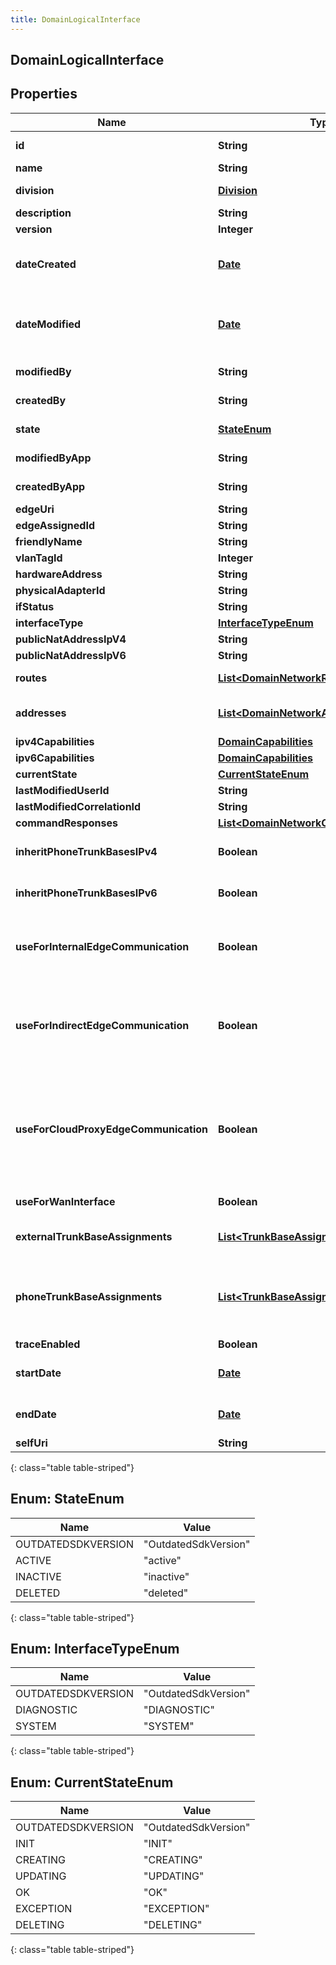 ```yaml
---
title: DomainLogicalInterface
---
```


## DomainLogicalInterface

## Properties

| Name                                  | Type                                                                                                 | Description                                                                                                                                                                                                                                                                                                   | Notes      |
| ------------------------------------- | ---------------------------------------------------------------------------------------------------- | ------------------------------------------------------------------------------------------------------------------------------------------------------------------------------------------------------------------------------------------------------------------------------------------------------------- | ---------- |
| **id**                                | <!----><!---->**String**<!---->                                                                      | The globally unique identifier for the object.                                                                                                                                                                                                                                                                | [optional] |
| **name**                              | <!----><!---->**String**<!---->                                                                      | The name of the entity.                                                                                                                                                                                                                                                                                       |            |
| **division**                          | <!----><!---->[**Division**](Division.md)<!---->                                                     | The division to which this entity belongs.                                                                                                                                                                                                                                                                    | [optional] |
| **description**                       | <!----><!---->**String**<!---->                                                                      | The resource&#39;s description.                                                                                                                                                                                                                                                                               | [optional] |
| **version**                           | <!----><!---->**Integer**<!---->                                                                     | The current version of the resource.                                                                                                                                                                                                                                                                          | [optional] |
| **dateCreated**                       | <!----><!---->[**Date**](Date.md)<!---->                                                             | The date the resource was created. Date time is represented as an ISO-8601 string. For example: yyyy-MM-ddTHH:mm:ss[.mmm]Z                                                                                                                                                                                    | [optional] |
| **dateModified**                      | <!----><!---->[**Date**](Date.md)<!---->                                                             | The date of the last modification to the resource. Date time is represented as an ISO-8601 string. For example: yyyy-MM-ddTHH:mm:ss[.mmm]Z                                                                                                                                                                    | [optional] |
| **modifiedBy**                        | <!----><!---->**String**<!---->                                                                      | The ID of the user that last modified the resource.                                                                                                                                                                                                                                                           | [optional] |
| **createdBy**                         | <!----><!---->**String**<!---->                                                                      | The ID of the user that created the resource.                                                                                                                                                                                                                                                                 | [optional] |
| **state**                             | [**StateEnum**](#StateEnum)<!---->                                                                   | Indicates if the resource is active, inactive, or deleted.                                                                                                                                                                                                                                                    | [optional] |
| **modifiedByApp**                     | <!----><!---->**String**<!---->                                                                      | The application that last modified the resource.                                                                                                                                                                                                                                                              | [optional] |
| **createdByApp**                      | <!----><!---->**String**<!---->                                                                      | The application that created the resource.                                                                                                                                                                                                                                                                    | [optional] |
| **edgeUri**                           | <!----><!---->**String**<!---->                                                                      |                                                                                                                                                                                                                                                                                                               | [optional] |
| **edgeAssignedId**                    | <!----><!---->**String**<!---->                                                                      |                                                                                                                                                                                                                                                                                                               | [optional] |
| **friendlyName**                      | <!----><!---->**String**<!---->                                                                      | Friendly Name                                                                                                                                                                                                                                                                                                 |            |
| **vlanTagId**                         | <!----><!---->**Integer**<!---->                                                                     |                                                                                                                                                                                                                                                                                                               | [optional] |
| **hardwareAddress**                   | <!----><!---->**String**<!---->                                                                      | Hardware Address                                                                                                                                                                                                                                                                                              |            |
| **physicalAdapterId**                 | <!----><!---->**String**<!---->                                                                      | Physical Adapter Id                                                                                                                                                                                                                                                                                           |            |
| **ifStatus**                          | <!----><!---->**String**<!---->                                                                      |                                                                                                                                                                                                                                                                                                               | [optional] |
| **interfaceType**                     | [**InterfaceTypeEnum**](#InterfaceTypeEnum)<!---->                                                   | The type of this network interface.                                                                                                                                                                                                                                                                           | [optional] |
| **publicNatAddressIpV4**              | <!----><!---->**String**<!---->                                                                      | IPv4 NENT IP Address                                                                                                                                                                                                                                                                                          | [optional] |
| **publicNatAddressIpV6**              | <!----><!---->**String**<!---->                                                                      | IPv6 NENT IP Address                                                                                                                                                                                                                                                                                          | [optional] |
| **routes**                            | <!----><!---->[**List&lt;DomainNetworkRoute&gt;**](DomainNetworkRoute.md)<!---->                     | The list of routes assigned to this interface.                                                                                                                                                                                                                                                                | [optional] |
| **addresses**                         | <!----><!---->[**List&lt;DomainNetworkAddress&gt;**](DomainNetworkAddress.md)<!---->                 | The list of IP addresses on this interface. Priority of dns addresses are based on order in the list.                                                                                                                                                                                                         | [optional] |
| **ipv4Capabilities**                  | <!----><!---->[**DomainCapabilities**](DomainCapabilities.md)<!---->                                 | IPv4 interface settings.                                                                                                                                                                                                                                                                                      | [optional] |
| **ipv6Capabilities**                  | <!----><!---->[**DomainCapabilities**](DomainCapabilities.md)<!---->                                 | IPv6 interface settings.                                                                                                                                                                                                                                                                                      | [optional] |
| **currentState**                      | [**CurrentStateEnum**](#CurrentStateEnum)<!---->                                                     |                                                                                                                                                                                                                                                                                                               | [optional] |
| **lastModifiedUserId**                | <!----><!---->**String**<!---->                                                                      |                                                                                                                                                                                                                                                                                                               | [optional] |
| **lastModifiedCorrelationId**         | <!----><!---->**String**<!---->                                                                      |                                                                                                                                                                                                                                                                                                               | [optional] |
| **commandResponses**                  | <!----><!---->[**List&lt;DomainNetworkCommandResponse&gt;**](DomainNetworkCommandResponse.md)<!----> |                                                                                                                                                                                                                                                                                                               | [optional] |
| **inheritPhoneTrunkBasesIPv4**        | <!----><!---->**Boolean**<!---->                                                                     | The IPv4 phone trunk base assignment will be inherited from the Edge Group.                                                                                                                                                                                                                                   | [optional] |
| **inheritPhoneTrunkBasesIPv6**        | <!----><!---->**Boolean**<!---->                                                                     | The IPv6 phone trunk base assignment will be inherited from the Edge Group.                                                                                                                                                                                                                                   | [optional] |
| **useForInternalEdgeCommunication**   | <!----><!---->**Boolean**<!---->                                                                     | This interface will be used for all internal edge-to-edge communication using settings from the edgeTrunkBaseAssignment on the Edge Group.                                                                                                                                                                    | [optional] |
| **useForIndirectEdgeCommunication**   | <!----><!---->**Boolean**<!---->                                                                     | Site Interconnects using the \&quot;Indirect\&quot; method will communicate using the Public IP Address specified on the interface. Use this option when a NAT enabled firewall is between the Edge and the far end.                                                                                          | [optional] |
| **useForCloudProxyEdgeCommunication** | <!----><!---->**Boolean**<!---->                                                                     | Site Interconnects using the \&quot;Cloud Proxy\&quot; method will broker the connection between them with a Cloud Proxy. This method is required for connections between one or more Sites using Cloud Media, but can optionally be used between two premises Sites if Direct or Indirect are not an option. | [optional] |
| **useForWanInterface**                | <!----><!---->**Boolean**<!---->                                                                     | This interface will be used for all communication with the internet.                                                                                                                                                                                                                                          | [optional] |
| **externalTrunkBaseAssignments**      | <!----><!---->[**List&lt;TrunkBaseAssignment&gt;**](TrunkBaseAssignment.md)<!---->                   | External trunk base settings to use for external communication from this interface.                                                                                                                                                                                                                           | [optional] |
| **phoneTrunkBaseAssignments**         | <!----><!---->[**List&lt;TrunkBaseAssignment&gt;**](TrunkBaseAssignment.md)<!---->                   | Phone trunk base settings to use for phone communication from this interface. These settings will be ignored when \&quot;inheritPhoneTrunkBases\&quot; is true.                                                                                                                                               | [optional] |
| **traceEnabled**                      | <!----><!---->**Boolean**<!---->                                                                     |                                                                                                                                                                                                                                                                                                               | [optional] |
| **startDate**                         | <!----><!---->[**Date**](Date.md)<!---->                                                             | Date time is represented as an ISO-8601 string. For example: yyyy-MM-ddTHH:mm:ss[.mmm]Z                                                                                                                                                                                                                       | [optional] |
| **endDate**                           | <!----><!---->[**Date**](Date.md)<!---->                                                             | Date time is represented as an ISO-8601 string. For example: yyyy-MM-ddTHH:mm:ss[.mmm]Z                                                                                                                                                                                                                       | [optional] |
| **selfUri**                           | <!----><!---->**String**<!---->                                                                      | The URI for this object                                                                                                                                                                                                                                                                                       | [optional] |

{: class="table table-striped"}

<a name="StateEnum"></a>

## Enum: StateEnum

| Name               | Value                          |
| ------------------ | ------------------------------ |
| OUTDATEDSDKVERSION | &quot;OutdatedSdkVersion&quot; |
| ACTIVE             | &quot;active&quot;             |
| INACTIVE           | &quot;inactive&quot;           |
| DELETED            | &quot;deleted&quot;            |

{: class="table table-striped"}

<a name="InterfaceTypeEnum"></a>

## Enum: InterfaceTypeEnum

| Name               | Value                          |
| ------------------ | ------------------------------ |
| OUTDATEDSDKVERSION | &quot;OutdatedSdkVersion&quot; |
| DIAGNOSTIC         | &quot;DIAGNOSTIC&quot;         |
| SYSTEM             | &quot;SYSTEM&quot;             |

{: class="table table-striped"}

<a name="CurrentStateEnum"></a>

## Enum: CurrentStateEnum

| Name               | Value                          |
| ------------------ | ------------------------------ |
| OUTDATEDSDKVERSION | &quot;OutdatedSdkVersion&quot; |
| INIT               | &quot;INIT&quot;               |
| CREATING           | &quot;CREATING&quot;           |
| UPDATING           | &quot;UPDATING&quot;           |
| OK                 | &quot;OK&quot;                 |
| EXCEPTION          | &quot;EXCEPTION&quot;          |
| DELETING           | &quot;DELETING&quot;           |

{: class="table table-striped"}
